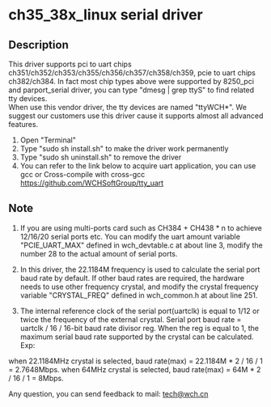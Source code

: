 # ch35_38x_linux serial driver
## Description

This driver supports pci to uart chips ch351/ch352/ch353/ch355/ch356/ch357/ch358/ch359, pcie to uart chips ch382/ch384.
In fact most chip types above were supported by 8250_pci and parport_serial driver, you can type "dmesg | grep ttyS" to find related tty devices.  
When use this vendor driver, the tty devices are named "ttyWCH*". We suggest our customers use this driver cause it supports almost all advanced features.

1. Open "Terminal"
2. Type "sudo sh install.sh" to make the driver work permanently
3. Type "sudo sh uninstall.sh" to remove the driver
4. You can refer to the link below to acquire uart application, you can use gcc or Cross-compile with cross-gcc
   https://github.com/WCHSoftGroup/tty_uart

## Note

1. If you are using multi-ports card such as CH384 + CH438 * n to achieve 12/16/20 serial ports etc. You can modify the uart amount variable "PCIE_UART_MAX" defined in wch_devtable.c at about line 3, modify the number 28 to the actual amount of serial ports.

2. In this driver, the 22.1184M frequency is used to calculate the serial port baud rate by default. If other baud rates are required, the hardware needs to use other frequency crystal, and modify the crystal frequency variable "CRYSTAL_FREQ" defined in wch_common.h at about line 251. 

3. The internal reference clock of the serial port(uartclk) is equal to 1/12 or twice the frequency of the external crystal. Serial port baud rate = uartclk / 16 / 16-bit baud rate divisor reg. When the reg is equal to 1, the maximum serial baud rate supported by the crystal can be calculated. Exp:

when 22.1184MHz crystal is selected, baud rate(max) = 22.1184M * 2 / 16 / 1 = 2.7648Mbps.
when 64MHz crystal is selected, baud rate(max) = 64M * 2 / 16 / 1 = 8Mbps.

Any question, you can send feedback to mail: tech@wch.cn
